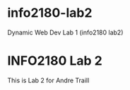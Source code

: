 # info2180-lab2
Dynamic Web Dev Lab 1 (info2180 lab2)

# INFO2180 Lab 2
This is Lab 2 for Andre Traill